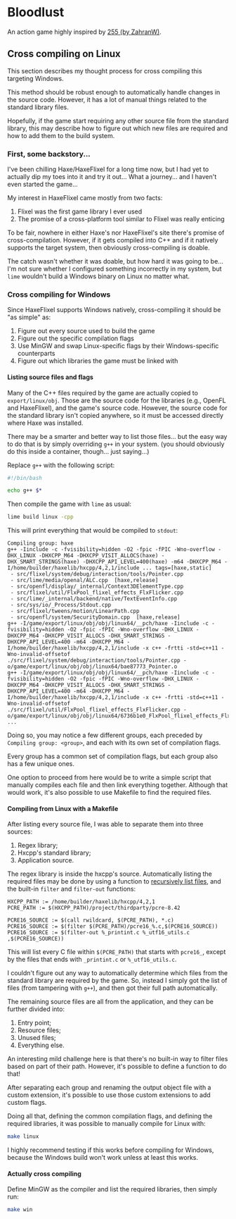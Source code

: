 # Bloodlust

An action game highly inspired by [255 (by ZahranW)](https://zahranworrell.itch.io/255).

## Cross compiling on Linux

This section describes my thought process for cross compiling this targeting Windows.

This method should be robust enough to automatically handle changes in the source code.
However, it has a lot of manual things related to the standard library files.

Hopefully, if the game start requiring any other source file from the standard library,
this may describe how to figure out which new files are required
and how to add them to the build system.

### First, some backstory...

I've been chilling Haxe/HaxeFlixel for a long time now,
but I had yet to actually dip my toes into it and try it out...
What a journey... and I haven't even started the game...

My interest in HaxeFlixel came mostly from two facts:

1. Flixel was the first game library I ever used
2. The promise of a cross-platform tool similar to Flixel was really enticing

To be fair, nowhere in either Haxe's nor HaxeFlixel's site there's promise of cross-compilation.
However, if it gets compiled into C++ and if it natively supports the target system,
then obviously cross-compiling is doable.

The catch wasn't whether it was doable, but how hard it was going to be...
I'm not sure whether I configured something incorrectly in my system,
but `lime` wouldn't build a Windows binary on Linux no matter what.

### Cross compiling for Windows

Since HaxeFlixel supports Windows natively,
cross-compiling it should be "as simple" as:

1. Figure out every source used to build the game
2. Figure out the specific compilation flags
3. Use MinGW and swap Linux-specific flags by their Windows-specific counterparts
4. Figure out which libraries the game must be linked with

#### Listing source files and flags

Many of the C++ files required by the game are actually copied to `export/linux/obj`.
Those are the source code for the libraries (e.g., OpenFL and HaxeFlixel),
and the game's source code.
However, the source code for the standard library isn't copied anywhere,
so it must be accessed directly where Haxe was installed.

There may be a smarter and better way to list those files...
but the easy way to do that is by simply overriding `g++` in your system.
(you should obviously do this inside a container, though... just saying...)

Replace `g++` with the following script:

```sh
#!/bin/bash

echo g++ $*
```

Then compile the game with `lime` as usual:

```sh
lime build linux -cpp
```

This will print everything that would be compiled to `stdout`:

```
Compiling group: haxe
g++ -Iinclude -c -fvisibility=hidden -O2 -fpic -fPIC -Wno-overflow -DHX_LINUX -DHXCPP_M64 -DHXCPP_VISIT_ALLOCS(haxe) -DHX_SMART_STRINGS(haxe) -DHXCPP_API_LEVEL=400(haxe) -m64 -DHXCPP_M64 -I/home/builder/haxelib/hxcpp/4,2,1/include ... tags=[haxe,static]
 - src/flixel/system/debug/interaction/tools/Pointer.cpp
 - src/lime/media/openal/ALC.cpp  [haxe,release]
 - src/openfl/display/_internal/Context3DElementType.cpp
 - src/flixel/util/FlxPool_flixel_effects_FlxFlicker.cpp
 - src/lime/_internal/backend/native/TextEventInfo.cpp
 - src/sys/io/_Process/Stdout.cpp
 - src/flixel/tweens/motion/LinearPath.cpp
 - src/openfl/system/SecurityDomain.cpp  [haxe,release]
g++ -I/game/export/linux/obj/obj/linux64/__pch/haxe -Iinclude -c -fvisibility=hidden -O2 -fpic -fPIC -Wno-overflow -DHX_LINUX -DHXCPP_M64 -DHXCPP_VISIT_ALLOCS -DHX_SMART_STRINGS -DHXCPP_API_LEVEL=400 -m64 -DHXCPP_M64 -I/home/builder/haxelib/hxcpp/4,2,1/include -x c++ -frtti -std=c++11 -Wno-invalid-offsetof ./src/flixel/system/debug/interaction/tools/Pointer.cpp -o/game/export/linux/obj/obj/linux64/bae87773_Pointer.o
g++ -I/game/export/linux/obj/obj/linux64/__pch/haxe -Iinclude -c -fvisibility=hidden -O2 -fpic -fPIC -Wno-overflow -DHX_LINUX -DHXCPP_M64 -DHXCPP_VISIT_ALLOCS -DHX_SMART_STRINGS -DHXCPP_API_LEVEL=400 -m64 -DHXCPP_M64 -I/home/builder/haxelib/hxcpp/4,2,1/include -x c++ -frtti -std=c++11 -Wno-invalid-offsetof ./src/flixel/util/FlxPool_flixel_effects_FlxFlicker.cpp -o/game/export/linux/obj/obj/linux64/6736b1e0_FlxPool_flixel_effects_FlxFlicker.o
...
```

Doing so, you may notice a few different groups,
each preceded by `Compiling group: <group>`,
and each with its own set of compilation flags.

Every group has a common set of compilation flags,
but each group also has a few unique ones.

One option to proceed from here would be
to write a simple script that manually compiles each file
and then link everything together.
Although that would work,
it's also possible to use Makefile to find the required files.

#### Compiling from Linux with a Makefile

After listing every source file,
I was able to separate them into three sources:

1. Regex library;
2. Hxcpp's standard library;
3. Application source.

The regex library is inside the hxcpp's source.
Automatically listing the required files may be done by using
a function to [recursively list files](https://stackoverflow.com/a/18258352),
and the built-in `filter` and `filter-out` functions:

```make
HXCPP_PATH := /home/builder/haxelib/hxcpp/4,2,1
PCRE_PATH := $(HXCPP_PATH)/project/thirdparty/pcre-8.42

PCRE16_SOURCE := $(call rwildcard, $(PCRE_PATH), *.c)
PCRE16_SOURCE := $(filter $(PCRE_PATH)/pcre16_%.c,$(PCRE16_SOURCE))
PCRE16_SOURCE := $(filter-out %_printint.c %_utf16_utils.c ,$(PCRE16_SOURCE))
```

This will list every C file within `$(PCRE_PATH)` that starts with `pcre16_`,
except by the files that ends with `_printint.c` or `%_utf16_utils.c`.

I couldn't figure out any way to automatically determine
which files from the standard library are required by the game.
So, instead I simply got the list of files (from tampering with `g++`),
and then got their full path automatically.

The remaining source files are all from the application,
and they can be further divided into:

1. Entry point;
2. Resource files;
3. Unused files;
4. Everything else.

An interesting mild challenge here is that there's no built-in way
to filter files based on part of their path.
However, it's possible to define a function to do that!

After separating each group
and renaming the output object file with a custom extension,
it's possible to use those custom extensions to add custom flags.

Doing all that,
defining the common compilation flags,
and defining the required libraries,
it was possible to manually compile for Linux with:

```sh
make linux
```

I highly recommend testing if this works before compiling for Windows,
because the Windows build won't work unless at least this works.

#### Actually cross compiling

Define MinGW as the compiler and list the required libraries,
then simply run:

```sh
make win
```
